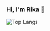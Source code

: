 ### Hi, I'm Rika 👋

![Top Langs](https://github-readme-stats.vercel.app/api/top-langs/?username=rika97&layout=compact&theme=tokyonight)

<!--
**rika97/rika97** is a ✨ _special_ ✨ repository because its `README.md` (this file) appears on your GitHub profile.

Here are some ideas to get you started:

- 🔭 I’m currently working on ...
- 🌱 I’m currently learning ...
- 👯 I’m looking to collaborate on ...
- 🤔 I’m looking for help with ...
- 💬 Ask me about ...
- 📫 How to reach me: ...
- 😄 Pronouns: ...
- ⚡ Fun fact: ...
-->
